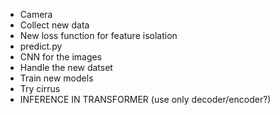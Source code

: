 - Camera
- Collect new data
- New loss function for feature isolation
- predict.py
- CNN for the images
- Handle the new datset
- Train new models
- Try cirrus
- INFERENCE IN TRANSFORMER (use only decoder/encoder?)